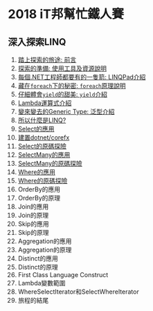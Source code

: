 # 2018 iT邦幫忙鐵人賽
## 深入探索LINQ
1. [踏上探索的旅途: 前言](01_Preface.md)
1. [探索的準備: 使用工具及資源說明](02_Prepare.md)
1. [每個.NET工程師都要有的一隻箭: LINQPad介紹](03_LINQPad.md)
1. [藏在`foreach`下的秘密: `foreach`原理說明](04_foreach.md)
1. [仔細體會`yield`的甜美: `yield`介紹](05_yield.md)
1. [Lambda運算式介紹](06_Lambda.md)
1. [變來變去的Generic Type: 泛型介紹](07_Generics.md)
1. [所以什麼是LINQ?](08_WhatIsLINQ.md)
1. [Select的應用](09_HowToUseSelect.md)
1. [建置dotnet/corefx](10_BuildCoreFX.md)
1. [Select的原碼探險](11_InsideOfSelect.md)
1. [SelectMany的應用](12_HowToUseSelectMany.md)
1. [SelectMany的原碼探險](13_InsideOfSelectMany.md)
1. [Where的應用](14_HowToUseWhere.md)
1. [Where的原碼探險](15_InsideOfWhere.md)
1. OrderBy的應用
1. OrderBy的原理
1. Join的應用
1. Join的原理
1. Skip的應用
1. Skip的原理
1. Aggregation的應用
1. Aggregation的原理
1. Distinct的應用
1. Distinct的原理
1. First Class Language Construct
1. Lambda變數範圍
1. WhereSelectIterator和SelectWhereIterator
1. 旅程的結尾
